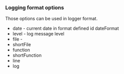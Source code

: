 ### Logging format options

Those options can be used in logger format.

* date - current date in format defined id dateFormat
* level - log message level
* file - 
* shortFile
* function
* shortFunction
* line
* log
